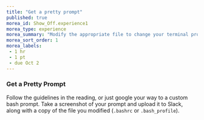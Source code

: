 ```yaml
---
title: "Get a pretty prompt"
published: true
morea_id: Show_Off.experience1
morea_type: experience
morea_summary: "Modify the appropriate file to change your terminal prompt from a boring gray wasteland to a colorful magical castle"
morea_sort_order: 1
morea_labels:
 - 1 hr
 - 1 pt
 - due Oct 2
---
```


### Get a Pretty Prompt

Follow the guidelines in the reading, or just google your way to a custom bash prompt. Take a screenshot of your prompt and upload it to Slack, along with a copy of the file you modified (`.bashrc` or `.bash_profile`).
